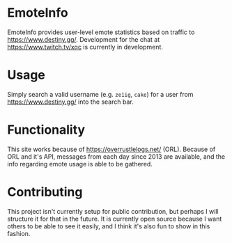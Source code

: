 # EmoteInfo
EmoteInfo provides user-level emote statistics based on traffic to https://www.destiny.gg/. Development for the chat at https://www.twitch.tv/xqc is currently in development.

# Usage
Simply search a valid username (e.g. `ze1ig`, `cake`) for a user from https://www.destiny.gg/ into the search bar.

# Functionality
This site works because of https://overrustlelogs.net/ (ORL). Because of ORL and it's API, messages from each day since 2013 are available, and the info regarding emote usage is able to be gathered.

# Contributing
This project isn't currently setup for public contribution, but perhaps I will structure it for that in the future. It is currently open source because I want others to be able to see it easily, and I think it's also fun to show in this fashion.
